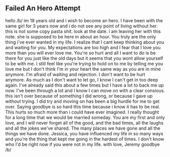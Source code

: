 ## Failed An Hero Attempt ##

hello /b/ im 18 years old and i wish to become an hero. I have been with the same girl for 3 years now and i do not see any point of living without her. this is not some copy pasta shit. look at the date. i am leaving her with this note. she is supposed to be here in about an hour.
You truly are the only thing i've ever wanted in my life. I realize that I cant keep thinking about you and waiting for you. My expectations are too high and I fear that I love you more than you will ever love me. You're so hurt and all I want to do is be there for you just like the old days but it seems that you wont allow yourself to be with me. I still feel like you're trying to hold on to me by telling me you love me but I don't think I'm in your heart the same way as you are in mine anymore. I'm afraid of waiting and rejection. I don't want to be hurt anymore. As much as I don't want to let go, I know I can't get in too deep again. I've already said this about a few times but I have a lot to back me up now. I've been through a lot and I know I can move on with a clear consious. this isn't over because of something I did wrong, or because I gave up without trying. I did try and moving on has been a big hurdle for me to get over. Saying goodbye is so hard this time because i know it has to be real. This hurts so much more than i could have ever imagined. I really thought for a long time that we would be married someday. You are my first and only love, and I will never forget all of the good, and the bad times, all the laughs and all the jokes we've shared. The many places we have gone and all the things we have done. Jessica, you have influenced my life in so many ways and you're the thing that kept me going in the hardest of times. I don't know who I'd be right now if you were not in my life.
with love, Jeremy goodbye /b/